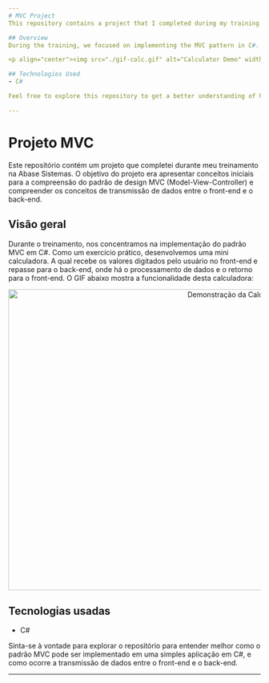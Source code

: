 ```yaml
---
# MVC Project
This repository contains a project that I completed during my training at Abase Sistemas. The project's goal was to introduce the fundamental concepts of the MVC (Model-View-Controller) design pattern and understand the data transmission principles between the front-end and the back-end.

## Overview
During the training, we focused on implementing the MVC pattern in C#. As a hands-on exercise, we developed a mini calculator which takes input values from the user on the front-end, passes them to the back-end for data processing, and returns the results to the front-end. The GIF below showcases the functionality of this calculator:

<p align="center"><img src="./gif-calc.gif" alt="Calculator Demo" width="900px" height="600px"></p>

## Technologies Used
- C#

Feel free to explore this repository to get a better understanding of how the MVC pattern can be implemented in a simple C# application, and how data transmission between the front-end and the back-end works.

---
```

# Projeto MVC
Este repositório contém um projeto que completei durante meu treinamento na Abase Sistemas. O objetivo do projeto era apresentar conceitos iniciais para a compreensão do padrão de design MVC (Model-View-Controller) e compreender os conceitos de transmissão de dados entre o front-end e o back-end.

## Visão geral
Durante o treinamento, nos concentramos na implementação do padrão MVC em C#. Como um exercício prático, desenvolvemos uma mini calculadora. A qual recebe os valores digitados pelo usuário no front-end e repasse para o back-end, onde há o processamento de dados e o retorno para o front-end. O GIF abaixo mostra a funcionalidade desta calculadora:

<p align="center"><img src="./gif-calc.gif" alt="Demonstração da Calculadora" width="900px" height="600px"></p>

## Tecnologias usadas
- C#

Sinta-se à vontade para explorar o repositório para entender melhor como o padrão MVC pode ser implementado em uma simples aplicação em C#, e como ocorre a transmissão de dados entre o front-end e o back-end.

---

